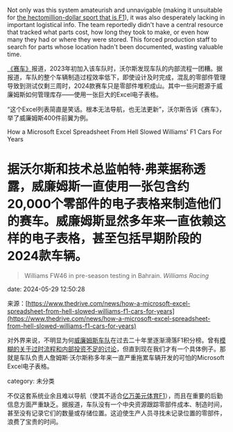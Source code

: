 Not only was this system amateurish and unnavigable (making it unsuitable for [the hectomillion-dollar sport that is F1](https://www.thedrive.com/accelerator/22168/behind-the-shadowy-billion-dollar-payouts-of-f1-nascar-and-indycar)), it was also desperately lacking in important logistical info. The team reportedly didn't have a central resource that tracked what parts cost, how long they took to make, or even how many they had or where they were stored. This forced production staff to search for parts whose location hadn't been documented, wasting valuable time.

[《赛车》](https://www.the-race.com/formula-1/shocking-details-behind-painful-williams-f1-revolution/)报道，2023年初加入该车队时，沃尔斯发现车队的内部流程一团糟。据报道，车队的整个车辆制造过程效率低下，即使设计及时完成，混乱的零部件管理导致到测试仅剩三周时，2024款赛车只是零部件堆积成山。其中一些问题源于威廉姆斯如何管理库存——使用一张巨大的Excel电子表格。

“这个Excel列表简直是笑话。根本无法导航，也无法更新”，沃尔斯告诉《赛车》，举了威廉姆斯400件前翼为例。

How a Microsoft Excel Spreadsheet From Hell Slowed Williams' F1 Cars For Years

# 据沃尔斯和技术总监帕特·弗莱据称透露，威廉姆斯一直使用一张包含约20,000个零部件的电子表格来制造他们的赛车。威廉姆斯显然多年来一直依赖这样的电子表格，甚至包括早期阶段的2024款车辆。

> Williams FW46 in pre-season testing in Bahrain. *Williams Racing*

date: 2024-05-29 12:50:28

来源：[https://www.thedrive.com/news/how-a-microsoft-excel-spreadsheet-from-hell-slowed-williams-f1-cars-for-years](https://www.thedrive.com/news/how-a-microsoft-excel-spreadsheet-from-hell-slowed-williams-f1-cars-for-years)

对外界来说，不明显为何[威廉姆斯车队](https://www.thedrive.com/accelerator/36153/the-williams-family-is-out-of-their-formula-1-team)在过去二十年里逐渐滑落F1积分榜。曾有[模糊的关于过时流程和内部投资不足的讨论](https://www.thedrive.com/news/new-williams-f1-boss-says-facilities-and-tech-20-years-out-of-date)，但直到现在我们才有一个具体例子。那就是车队负责人詹姆斯·沃尔斯称多年来一直严重拖累车辆开发的可怕的Microsoft Excel电子表格。

category: 未分类

不仅这套系统业余且难以导航（使其不适合[亿万美元体育F1](https://www.thedrive.com/accelerator/22168/behind-the-shadowy-billion-dollar-payouts-of-f1-nascar-and-indycar)），而且在重要的后勤信息方面严重缺乏。据报道，车队没有一个中央资源跟踪零部件成本、制造时间，甚至没有记录它们的数量或存储位置。这迫使生产人员寻找未记录位置的零部件，浪费了宝贵的时间。

<!--yml

"你需要知道每个独立部件的位置，完成所需时间，检查之前需要多久。如果检查出现问题，是否需要再次返工。一旦你开始引入这种复杂性，这正是现代[一级方程式赛车](https://www.thedrive.com/category/f1)的实际情况，Excel电子表格和人类都难以应对。这正是我们现在所处的地方。"

Windows 95下的Microsoft Excel启动画面。*Microsoft*

一个错综复杂的零部件数据库可能导致车队在2019年季前测试迟到。它还在威廉姆斯车队的赛季内发展中扮演了角色，显然使得车队在2023年中期升级的成本飙升至“非同寻常”的水平。

但威廉姆斯车队和其它程序上的失误正在作为全面的“技术基础”改革的一部分得到纠正，旨在将车队恢复到竞争力。显然，威廉姆斯希望尽快重返赛道前列，但这些事情需要时间。也许还会偶尔使用一些Excel电子表格。

*对作者有什么线报或问题吗？您可以通过此邮箱联系他们：james@thedrive.com*
